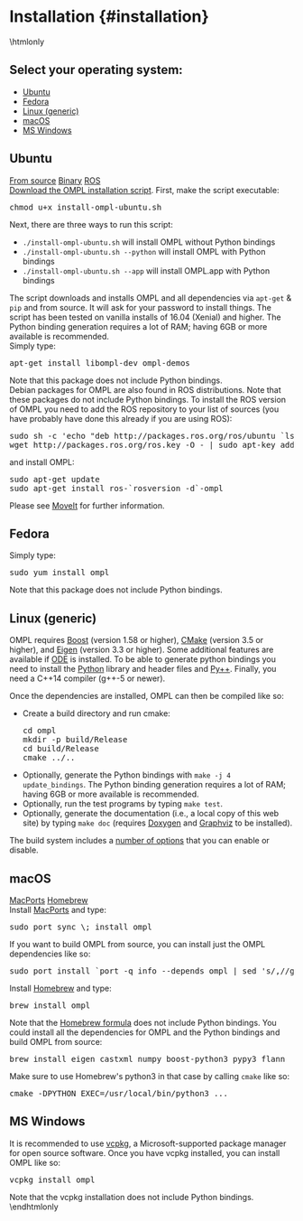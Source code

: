 # Installation {#installation}

\htmlonly
<div class="panel">
  <h2>Select your operating system:</h2>
  <!-- Nav tabs -->
  <ul class="nav nav-pills" role="tablist">
    <li class="nav-item"><a class="nav-link active" id="ubuntu-tab" data-toggle="pill" href="#ubuntu" role="tab" aria-controls="ubuntu" aria-selected="true">Ubuntu</a></li>
    <li class="nav-item"><a class="nav-link" id="fedora-tab" data-toggle="pill" href="#fedora" role="tab" aria-controls="fedora" aria-selected="false">Fedora</a></li>
    <li class="nav-item"><a class="nav-link" id="linux-tab" data-toggle="pill" href="#linux" role="tab" aria-controls="linux" aria-selected="false">Linux (generic)</a></li>
    <li class="nav-item"><a class="nav-link" id="osx-tab" data-toggle="pill" href="#osx" role="tab" aria-controls="macos" aria-selected="false">macOS</a></li>
    <li class="nav-item"><a class="nav-link" id="windows-tab" data-toggle="pill" href="#windows" role="tab" aria-controls="windows" aria-selected="false">MS Windows</a></li>
  </ul>
</div>

<!-- Tab panes -->
<div class="tab-content">
  <div class="tab-pane fade show active" id="ubuntu" role="tabpanel" aria-labelledby="ubuntu-tab">
    <h2>Ubuntu</h2>
    <nav>
    <div class="nav nav-tabs" role="tablist">
      <a class="nav-item nav-link active" data-toggle="tab" href="#ubuntusource" aria-controls="ubuntusource" role="tab">From source</a>
      <a class="nav-item nav-link" data-toggle="tab" href="#ubuntubinary" aria-controls="ubuntubinary" role="tab" data-toggle="tab">Binary</a>
      <a class="nav-item nav-link" data-toggle="tab" href="#ubunturos" aria-controls="ubunturos" role="tab" data-toggle="tab">ROS</a>
    </div>
    </nav>
    <div class="tab-content">
      <div role="tabpanel" class="tab-pane fade show active" id="ubuntusource">
        <a href="install-ompl-ubuntu.sh">Download the OMPL installation script</a>. First, make the script executable:
        <pre class="fragment">chmod u+x install-ompl-ubuntu.sh</pre>
        Next, there are three ways to run this script:
         <ul>
           <li><code>./install-ompl-ubuntu.sh</code> will install OMPL without Python bindings</li>
           <li><code>./install-ompl-ubuntu.sh --python</code> will install OMPL with Python bindings</li>
           <li><code>./install-ompl-ubuntu.sh --app</code> will install OMPL.app with Python bindings</li>
         </ul>
         The script downloads and installs OMPL and all dependencies via <code>apt-get</code> &amp; <code>pip</code> and from source. It will ask for your password to install things. The script has been tested on vanilla installs of 16.04 (Xenial) and higher. The Python binding generation requires a lot of RAM; having 6GB or more available is recommended.
      </div>
      <div role="tabpanel" class="tab-pane fade" id="ubuntubinary">
        Simply type:
        <pre class="fragment">apt-get install libompl-dev ompl-demos</pre>
        Note that this package does not include Python bindings.
      </div>
      <div role="tabpanel" class="tab-pane fade" id="ubunturos">
        Debian packages for OMPL are also found in ROS distributions. Note that these packages do not include Python bindings. To install the ROS version of OMPL you need to add the ROS repository to your list of sources (you have probably have done this already if you are using ROS):
        <pre class="fragment">sudo sh -c 'echo "deb http://packages.ros.org/ros/ubuntu `lsb_release -sc` main" > /etc/apt/sources.list.d/ros-latest.list'
wget http://packages.ros.org/ros.key -O - | sudo apt-key add -</pre>
        and install OMPL:
        <pre class="fragment">sudo apt-get update
sudo apt-get install ros-`rosversion -d`-ompl</pre>
        Please see <a href="https://moveit.ros.org">MoveIt</a> for further information.
      </div>
    </div>
  </div>

  <!-- Fedora -->
  <div class="tab-pane fade" id="fedora" role="tabpanel" aria-labelledby="fedora-tab">
    <h2>Fedora</h2>
    Simply type:
    <pre class="fragment">sudo yum install ompl</pre>
    Note that this package does not include Python bindings.
  </div>

  <!-- Linux (generic) -->
  <div class="tab-pane fade" id="linux" role="tabpanel" aria-labelledby="linux-tab">
    <h2>Linux (generic)</h2>
    <p>OMPL requires <a href="https://www.boost.org">Boost</a> (version 1.58 or higher), <a href="https://www.cmake.org">CMake</a> (version 3.5 or higher), and <a href="http://eigen.tuxfamily.org">Eigen</a> (version 3.3 or higher). Some additional features are available if <a href="http://www.ode.org">ODE</a> is installed.
    To be able to generate python bindings you need to install the <a href="https://www.python.org">Python</a> library and header files and <a href="installPyPlusPlus.html">Py++</a>.
    Finally, you need a C++14 compiler (g++-5 or newer).</p>
    <p>Once the dependencies are installed, OMPL can then be compiled like so:</p>
    <ul>
    <li>Create a build directory and run cmake: <pre class="fragment">cd ompl
mkdir -p build/Release
cd build/Release
cmake ../..</pre></li>
    <li>Optionally, generate the Python bindings with <code>make -j 4 update_bindings</code>. The Python binding generation requires a lot of RAM; having 6GB or more available is recommended.</li>
    <li>Optionally, run the test programs by typing <code>make test</code>.</li>
    <li>Optionally, generate the documentation (i.e., a local copy of this web site) by typing <code>make doc</code> (requires <a href="http://www.doxygen.org">Doxygen</a> and <a href="http://www.graphviz.org">Graphviz</a> to be installed).</li>
    </ul>
    <p>The build system includes a <a href="buildOptions.html">number of options</a> that you can enable or disable.</p>
  </div>

  <!-- macOS -->
  <div class="tab-pane fade" id="osx" role="tabpanel" aria-labelledby="osx-tab">
    <h2>macOS</h2>
    <div class="nav nav-tabs" role="tablist">
      <a class="nav-item nav-link active" data-toggle="tab" href="#osxmacports" aria-controls="osxmacports" role="tab">MacPorts</a>
      <a class="nav-item nav-link" data-toggle="tab" href="#osxhomebrew" aria-controls="osxhomebrew" role="tab">Homebrew</a>
    </div>
    <div class="tab-content">
      <div role="tabpanel" class="tab-pane fade show active" id="osxmacports">
        Install <a href="https://www.macports.org">MacPorts</a> and type:<pre class="fragment">sudo port sync \; install ompl</pre>
        If you want to build OMPL from source, you can install just the OMPL dependencies like so:
        <pre class="fragment">sudo port install `port -q info --depends ompl | sed 's/,//g'`</pre>
      </div>
      <div role="tabpanel" class="tab-pane fade" id="osxhomebrew">
        Install <a href="https://brew.sh">Homebrew</a> and type:
        <pre class="fragment">brew install ompl</pre>
        Note that the <a href="https://formulae.brew.sh/formula/ompl">Homebrew formula</a> does not include Python bindings. You could install all the dependencies for OMPL and the Python bindings and build OMPL from source:
        <pre class="fragment">brew install eigen castxml numpy boost-python3 pypy3 flann</pre>
        Make sure to use Homebrew's python3 in that case by calling <code>cmake</code> like so:
        <pre class="fragment">cmake -DPYTHON_EXEC=/usr/local/bin/python3 ...</pre>
      </div>
    </div>
  </div>

  <!-- Windows -->
  <div class="tab-pane fade" id="windows" role="tabpanel" aria-labelledby="windows-tab">
    <h2>MS Windows</h2>
    It is recommended to use <a href="https://vcpkg.readthedocs.io/en/latest/">vcpkg</a>, a Microsoft-supported package manager for open source software. Once you have vcpkg installed, you can install OMPL like so:
    <pre class="fragment">vcpkg install ompl</pre>
    Note that the vcpkg installation does not include Python bindings.
  </div>
</div>
\endhtmlonly
